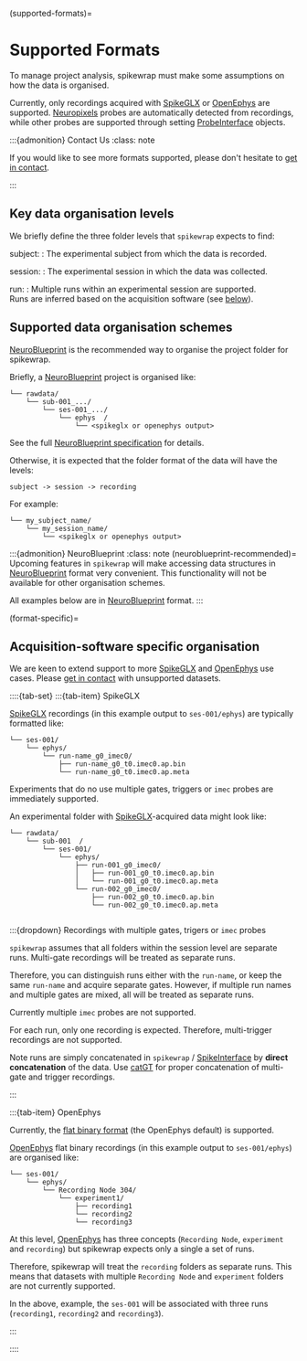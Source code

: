 (supported-formats)=
# Supported Formats

To manage project analysis, spikewrap must make some assumptions
on how the data is organised. 

Currently, only recordings acquired with 
[SpikeGLX](https://billkarsh.github.io/SpikeGLX/) or 
[OpenEphys](https://open-ephys.org/) are supported. [Neuropixels](https://www.neuropixels.org/) probes 
are automatically detected from recordings, while other probes are supported
through setting [ProbeInterface](https://probeinterface.readthedocs.io/en/main/) objects.

:::{admonition} Contact Us
:class: note

If you would like to see more formats supported, please don't hesitate to [get in contact](community).

:::

## Key data organisation levels

We briefly define the three folder levels that ``spikewrap`` expects to find:

subject:
: The experimental subject from which the data is recorded.

session:
: The experimental session in which the data was collected.

run:
: Multiple runs within an experimental session are supported. \
Runs are inferred based on the acquisition software (see [below](format-specific)).

## Supported data organisation schemes

[NeuroBlueprint](https://neuroblueprint.neuroinformatics.dev/latest/index.html)
is the recommended way to organise the project folder for spikewrap.

Briefly, a 
[NeuroBlueprint](https://neuroblueprint.neuroinformatics.dev/latest/index.html)
project is organised like:

```
└── rawdata/
    └── sub-001_.../
        └── ses-001_.../
            └── ephys  /
                └── <spikeglx or openephys output>
```
See the full 
[NeuroBlueprint specification](https://neuroblueprint.neuroinformatics.dev/latest/specification.html) 
for details. 

Otherwise, it is expected that the folder format of the data will have the levels:

`subject -> session -> recording`

For example:

```
└── my_subject_name/
    └── my_session_name/
        └── <spikeglx or openephys output>
```

:::{admonition} NeuroBlueprint
:class: note
(neuroblueprint-recommended)=
Upcoming features in ``spikewrap`` will make accessing data structures in 
[NeuroBlueprint](https://neuroblueprint.neuroinformatics.dev/latest/index.html)
format very convenient. This functionality will not be available for other organisation schemes.

All examples below are in 
[NeuroBlueprint](https://neuroblueprint.neuroinformatics.dev/latest/index.html)
format.
:::

(format-specific)=

## Acquisition-software specific organisation

We are keen to extend support to more [SpikeGLX](https://billkarsh.github.io/SpikeGLX/) 
and [OpenEphys](https://open-ephys.org/) use cases. Please 
[get in contact](community) with unsupported datasets.

::::{tab-set}
:::{tab-item} SpikeGLX


[SpikeGLX](https://billkarsh.github.io/SpikeGLX/) 
recordings (in this example output to `ses-001/ephys`) are typically formatted like:

```
└── ses-001/
    └── ephys/
        └── run-name_g0_imec0/
            ├── run-name_g0_t0.imec0.ap.bin
            └── run-name_g0_t0.imec0.ap.meta
```

Experiments that do no use multiple gates, triggers or `imec`
probes are immediately supported.

An experimental folder with [SpikeGLX](https://billkarsh.github.io/SpikeGLX/)-acquired
data might look like:

```
└── rawdata/
    └── sub-001  /
        └── ses-001/
            └── ephys/
                ├── run-001_g0_imec0/
                │   ├── run-001_g0_t0.imec0.ap.bin
                │   └── run-001_g0_t0.imec0.ap.meta
                └── run-002_g0_imec0/
                    ├── run-002_g0_t0.imec0.ap.bin
                    └── run-002_g0_t0.imec0.ap.meta
        
```

:::{dropdown} Recordings with multiple gates, trigers or `imec` probes

``spikewrap`` assumes that all folders within the session level
are separate runs. Multi-gate recordings will be treated
as separate runs. 

Therefore, you can distinguish runs either with the `run-name`, or 
keep the same `run-name` and acquire separate gates. However, if multiple
run names and multiple gates are mixed, all will be treated as separate runs.

Currently multiple `imec` probes are not supported.

For each run, only one recording is expected. Therefore, multi-trigger
recordings are not supported. 

Note runs are simply concatenated in ``spikewrap`` / [SpikeInterface](https://spikeinterface.readthedocs.io/en/stable/)
by **direct concatenation** of the data.
Use [catGT](https://billkarsh.github.io/SpikeGLX/help/dmx_vs_gbl/dmx_vs_gbl) for proper concatenation of multi-gate and trigger recordings.

:::

:::{tab-item} OpenEphys

Currently, the [flat binary format](https://open-ephys.github.io/gui-docs/User-Manual/Data-formats/Binary-format.html)
(the OpenEphys default) is supported.

[OpenEphys](https://open-ephys.org/) flat binary recordings
(in this example output to `ses-001/ephys`)
are organised like: 

```
└── ses-001/
    └── ephys/
        └── Recording Node 304/
            └── experiment1/
                ├── recording1
                └── recording2
                └── recording3
```

At this level, [OpenEphys](https://open-ephys.org/) has three concepts (`Recording Node`, `experiment` and `recording`)
but spikewrap expects only a single a set of runs.

Therefore, spikewrap will treat the `recording` folders as separate runs. 
This means that datasets with multiple `Recording Node` and `experiment` folders are not currently supported.

In the above, example, the `ses-001` will be associated with three runs (`recording1`, `recording2` and `recording3`).

:::

::::
